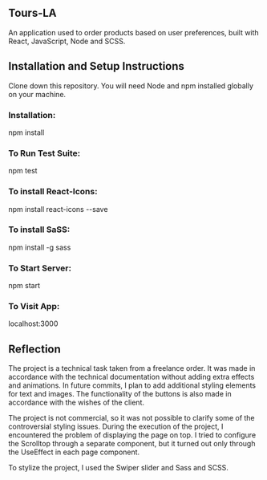## Tours-LA

An application used to order products based on user preferences, built with React, JavaScript, Node and SCSS.

## Installation and Setup Instructions

Clone down this repository. You will need Node and npm installed globally on your machine.

### Installation:

npm install

### To Run Test Suite:

npm test

### To install React-Icons:

npm install react-icons --save

### To install SaSS:

npm install -g sass

### To Start Server:

npm start

### To Visit App:

localhost:3000

## Reflection

The project is a technical task taken from a freelance order. It was made in accordance with the technical documentation without adding extra effects and animations. 
In future commits, I plan to add additional styling elements for text and images. 
The functionality of the buttons is also made in accordance with the wishes of the client.

The project is not commercial, so it was not possible to clarify some of the controversial styling issues.
During the execution of the project, I encountered the problem of displaying the page on top. 
I tried to configure the Scrolltop through a separate component, but it turned out only through the UseEffect in each page component.

To stylize the project, I used the Swiper slider and Sass and SCSS.
